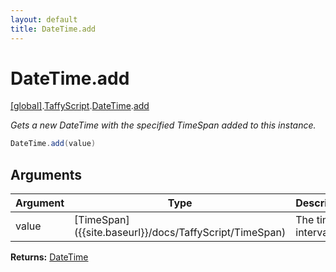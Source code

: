 ```yaml
---
layout: default
title: DateTime.add
---
```


# DateTime.add

[\[global\]]({{site.baseurl}}/docs/).[TaffyScript]({{site.baseurl}}/docs/TaffyScript/).[DateTime]({{site.baseurl}}/docs/TaffyScript/DateTime/).[add]({{site.baseurl}}/docs/TaffyScript/DateTime/add/)

_Gets a new DateTime with the specified TimeSpan added to this instance._

```cs
DateTime.add(value)
```

## Arguments

<table>
  <col width="15%">
  <col width="15%">
  <thead>
    <tr>
      <th>Argument</th>
      <th>Type</th>
      <th>Description</th>
    </tr>
  </thead>
  <tbody>
    <tr>
      <td>value</td>
      <td>[TimeSpan]({{site.baseurl}}/docs/TaffyScript/TimeSpan)</td>
      <td>The time interval.</td>
    </tr>
  </tbody>
</table>

**Returns:** [DateTime]({{site.baseurl}}/docs/TaffyScript/DateTime)
